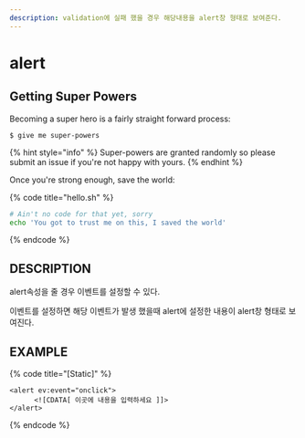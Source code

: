 ```yaml
---
description: validation에 실패 했을 경우 해당내용을 alert창 형태로 보여준다.
---
```


# alert

## Getting Super Powers

Becoming a super hero is a fairly straight forward process:

```
$ give me super-powers
```

{% hint style="info" %}
 Super-powers are granted randomly so please submit an issue if you're not happy with yours.
{% endhint %}

Once you're strong enough, save the world:

{% code title="hello.sh" %}
```bash
# Ain't no code for that yet, sorry
echo 'You got to trust me on this, I saved the world'
```
{% endcode %}

## DESCRIPTION

alert속성을 줄 경우 이벤트를 설정할 수 있다.

이벤트를 설정하면 해당 이벤트가 발생 했을때 alert에 설정한 내용이 alert창 형태로 보여진다.

## EXAMPLE

{% code title="\[Static\]" %}
```markup
<alert ev:event="onclick">
      <![CDATA[ 이곳에 내용을 입력하세요 ]]>
</alert>
```
{% endcode %}

